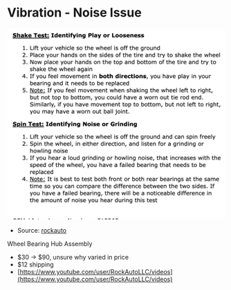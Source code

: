 # Vibration - Noise Issue 

![](wheel-test.png)

- Source: [rockauto](https://www.rockauto.com/en/moreinfo.php?pk=3085863&cc=1441533&pt=1636&jsn=613)


Wheel Bearing Hub Assembly

- $30 -> $90, unsure why varied in price
- $12 shipping
- [https://www.youtube.com/user/RockAutoLLC/videos](https://www.youtube.com/user/RockAutoLLC/videos)
